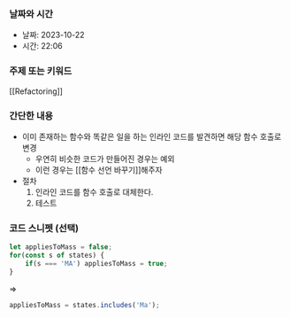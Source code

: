 ### 날짜와 시간

- 날짜: 2023-10-22
- 시간: 22:06

### 주제 또는 키워드
[[Refactoring]]

### 간단한 내용
- 이미 존재하는 함수와 똑같은 일을 하는 인라인 코드를 발견하면 해당 함수 호출로 변경
	- 우연히 비슷한 코드가 만들어진 경우는 예외
	- 이런 경우는 [[함수 선언 바꾸기]]해주자
- 절차
	1. 인라인 코드를 함수 호출로 대체한다.
	2. 테스트

### 코드 스니펫 (선택)

```javascript
let appliesToMass = false;
for(const s of states) {
	if(s === 'MA') appliesToMass = true;
}
```
=>
```javascript
appliesToMass = states.includes('Ma');
```